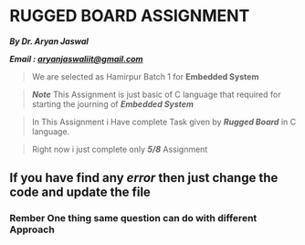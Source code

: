 # RUGGED BOARD ASSIGNMENT
***By Dr. Aryan Jaswal***

***Email : aryanjaswaliit@gmail.com***

>We are selected as Hamirpur Batch 1 for **Embedded System**

> ***Note*** This Assignment is just basic of C language that required for starting the journing of ***Embedded System***

>In This Assignment i Have complete Task given by ***Rugged Board*** in C language.

>Right now i just complete only ***5/8*** Assignment

## If you have find any ***error*** then just change the code and update the file
> 
> 
### Rember One thing same question can do with different Approach




